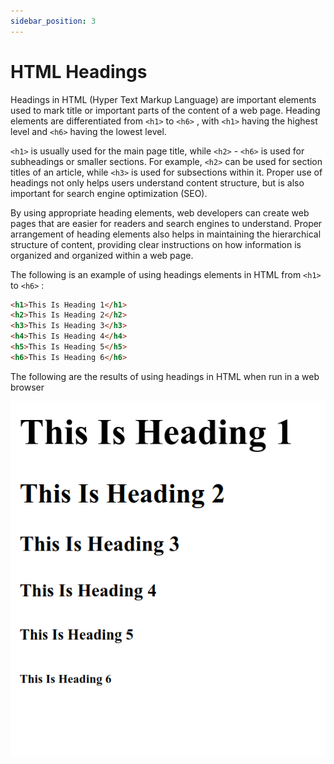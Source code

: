 ```yaml
---
sidebar_position: 3
---
```


# HTML Headings

Headings in HTML (Hyper Text Markup Language) are important elements used to mark title or important parts of the content of a web page. Heading elements are differentiated from `<h1>` to `<h6>` , with `<h1>` having the highest level and `<h6>` having the lowest level.

`<h1>` is usually used for the main page title, while `<h2>` - `<h6>` is used for subheadings or smaller sections. For example, `<h2>` can be used for section titles of an article, while `<h3>` is used for subsections within it. Proper use of headings not only helps users understand content structure, but is also important for search engine optimization (SEO).

By using appropriate heading elements, web developers can create web pages that are easier for readers and search engines to understand. Proper arrangement of heading elements also helps in maintaining the hierarchical structure of content, providing clear instructions on how information is organized and organized within a web page.

The following is an example of using headings elements in HTML from `<h1>` to `<h6>` :

```html title="index.html"
<h1>This Is Heading 1</h1>
<h2>This Is Heading 2</h2>
<h3>This Is Heading 3</h3>
<h4>This Is Heading 4</h4>
<h5>This Is Heading 5</h5>
<h6>This Is Heading 6</h6>
```

The following are the results of using headings in HTML when run in a web browser

![Docs Version Dropdown](./img/html-headings/headings.png)
